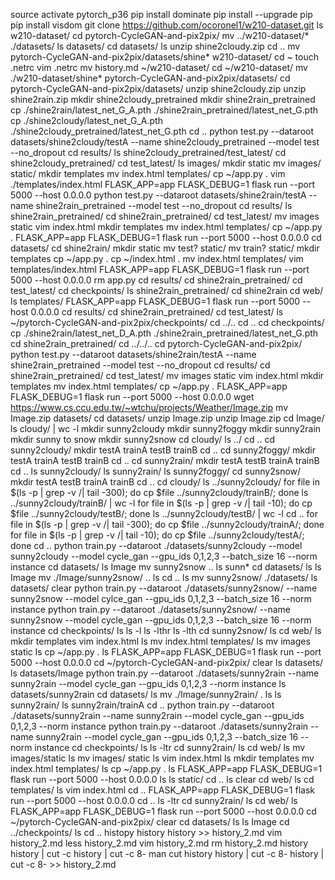 source activate pytorch_p36
pip install dominate
pip install --upgrade pip
pip install visdom
git clone https://github.com/ocoronel1/w210-dataset.git
ls w210-dataset/
cd pytorch-CycleGAN-and-pix2pix/
mv ../w210-dataset/* ./datasets/
ls datasets/
cd datasets/
ls
unzip shine2cloudy.zip 
cd ..
mv pytorch-CycleGAN-and-pix2pix/datasets/shine* w210-dataset/
cd ~
touch .netrc
vim .netrc 
mv history.md ~/w210-dataset/
cd ~/w210-dataset/
mv ./w210-dataset/shine* pytorch-CycleGAN-and-pix2pix/datasets/
cd pytorch-CycleGAN-and-pix2pix/datasets/
unzip shine2cloudy.zip 
unzip shine2rain.zip 
mkdir shine2cloudy_pretrained
mkdir shine2rain_pretrained
cp ./shine2rain/latest_net_G_A.pth ./shine2rain_pretrained/latest_net_G.pth
cp ./shine2cloudy/latest_net_G_A.pth ./shine2cloudy_pretrained/latest_net_G.pth
cd ..
python test.py --dataroot datasets/shine2cloudy/testA --name shine2cloudy_pretrained --model test --no_dropout
cd results/
ls shine2cloudy_pretrained/test_latest/
cd shine2cloudy_pretrained/
cd test_latest/
ls images/
mkdir static
mv images/ static/
mkdir templates
mv index.html templates/
cp ~/app.py .
vim ./templates/index.html 
FLASK_APP=app FLASK_DEBUG=1 flask run --port 5000 --host 0.0.0.0
python test.py --dataroot datasets/shine2rain/testA --name shine2rain_pretrained --model test --no_dropout
cd results/
ls shine2rain_pretrained/
cd shine2rain_pretrained/
cd test_latest/
mv images static
vim index.html 
mkdir templates
mv index.html templates/
cp ~/app.py .
FLASK_APP=app FLASK_DEBUG=1 flask run --port 5000 --host 0.0.0.0
cd datasets/
cd shine2rain/
mkdir static 
mv test? static/
mv train? static/
mkdir templates
cp ~/app.py  .
cp ~/index.html .
mv index.html templates/
vim templates/index.html 
FLASK_APP=app FLASK_DEBUG=1 flask run --port 5000 --host 0.0.0.0
rm app.py 
cd results/
cd shine2rain_pretrained/
cd test_latest/
cd checkpoints/
ls shine2rain_pretrained/
cd shine2rain
cd web/
ls templates/
FLASK_APP=app FLASK_DEBUG=1 flask run --port 5000 --host 0.0.0.0
cd results/
cd shine2rain_pretrained/
cd test_latest/
ls ~/pytorch-CycleGAN-and-pix2pix/checkpoints/
cd ../..
cd ..
cd checkpoints/
cp ./shine2rain/latest_net_D_A.pth ./shine2rain_pretrained/latest_net_G.pth
cd shine2rain_pretrained/
cd ../../..
cd pytorch-CycleGAN-and-pix2pix/
python test.py --dataroot datasets/shine2rain/testA --name shine2rain_pretrained --model test --no_dropout
cd results/
cd shine2rain_pretrained/
cd test_latest/
mv images static
vim index.html 
mkdir templates
mv index.html templates/
cp ~/app.py .
FLASK_APP=app FLASK_DEBUG=1 flask run --port 5000 --host 0.0.0.0
wget https://www.cs.ccu.edu.tw/~wtchu/projects/Weather/Image.zip
mv Image.zip datasets/
cd datasets/
unzip Image.zip 
unzip Image.zip 
cd Image/
ls cloudy/ | wc -l
mkdir sunny2cloudy
mkdir sunny2foggy
mkdir sunny2rain
mkdir sunny to snow
mkdir sunny2snow
cd cloudy/
ls ../
cd ..
cd sunny2cloudy/
mkdir testA trainA testB trainB
cd ..
cd sunny2foggy/
mkdir testA trainA testB trainB
cd ..
cd sunny2rain/
mkdir testA testB trainA trainB
cd ..
ls sunny2cloudy/
ls sunny2rain/
ls sunny2foggy/
cd sunny2snow/
mkdir testA testB trainA trainB
cd ..
cd cloudy/
ls ../sunny2cloudy/
for file in $(ls -p | grep -v /| tail -300); do cp $file ../sunny2cloudy/trainB/; done
ls ../sunny2cloudy/trainB/ | wc -l
for file in $(ls -p | grep -v /| tail -10); do cp $file ../sunny2cloudy/testB/; done
ls ../sunny2cloudy/testB/ | wc -l
cd ..
for file in $(ls -p | grep -v /| tail -300); do cp $file ../sunny2cloudy/trainA/; done
for file in $(ls -p | grep -v /| tail -10); do cp $file ../sunny2cloudy/testA/; done
cd ..
python train.py --dataroot ./datasets/sunny2cloudy --model sunny2cloudy --model cycle_gan --gpu_ids 0,1,2,3 --batch_size 16 --norm instance
cd datasets/
ls Image
mv sunny2snow ..
ls sunn*
cd datasets/
ls
ls Image
mv ./Image/sunny2snow/ ..
ls
cd ..
ls
mv sunny2snow/ ./datasets/
ls datasets/
clear
python train.py --dataroot ./datasets/sunny2snow/ --name sunny2snow --model cylce_gan --gpu_ids 0,1,2,3 --batch_size 16 --norm instance
python train.py --dataroot ./datasets/sunny2snow/ --name sunny2snow --model cycle_gan --gpu_ids 0,1,2,3 --batch_size 16 --norm instance
cd checkpoints/
ls
ls -l
ls -lthr
ls -lth
cd sunny2snow/
ls
cd web/
ls
mkdir templates
vim index.html 
ls
mv index.html  templates/
ls
mv images static
ls
cp ~/app.py .
ls
FLASK_APP=app FLASK_DEBUG=1 flask run --port 5000 --host 0.0.0.0
cd ~/pytorch-CycleGAN-and-pix2pix/
clear
ls datasets/
ls datasets/Image
python train.py --dataroot ./datasets/sunny2rain --name sunny2rain --model cycle_gan --gpu_ids 0,1,2,3 --norm instance
ls datasets/sunny2rain
cd datasets/
ls
mv ./Image/sunny2rain/ .
ls
ls sunny2rain/
ls sunny2rain/trainA
cd ..
python train.py --dataroot ./datasets/sunny2rain --name sunny2rain --model cycle_gan --gpu_ids 0,1,2,3 --norm instance
python train.py --dataroot ./datasets/sunny2rain --name sunny2rain --model cycle_gan --gpu_ids 0,1,2,3 --batch_size 16 --norm instance
cd checkpoints/
ls
ls -ltr
cd sunny2rain/
ls
cd web/
ls
mv images/static
ls
mv images/ static
ls
vim index.html 
ls
mkdir templates
mv index.html templates/
ls
cp ~/app.py .
ls
FLASK_APP=app FLASK_DEBUG=1 flask run --port 5000 --host 0.0.0.0
ls
ls static/
cd ..
ls
clear
cd web/
ls
cd templates/
ls
vim index.html 
cd ..
FLASK_APP=app FLASK_DEBUG=1 flask run --port 5000 --host 0.0.0.0
cd ..
ls -ltr
cd sunny2rain/
ls
cd web/
ls
FLASK_APP=app FLASK_DEBUG=1 flask run --port 5000 --host 0.0.0.0
cd ~/pytorch-CycleGAN-and-pix2pix/
clear
cd datasets/
ls
ls Image
cd ../checkpoints/
ls
cd ..
histopy
history
history >> history_2.md
vim history_2.md 
less history_2.md 
vim history_2.md 
rm history_2.md 
history
history | cut -c
history | cut -c 8-
man cut 
history
history | cut -c 8-
history | cut -c 8- >> history_2.md
